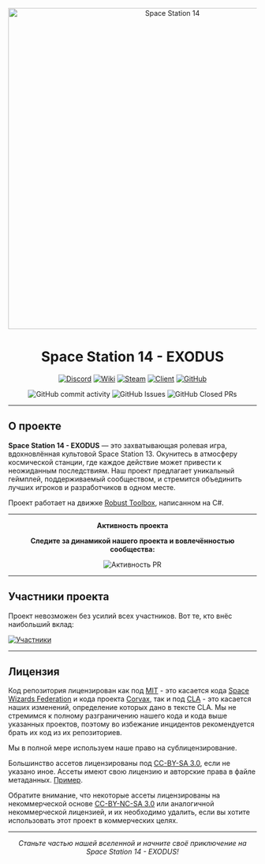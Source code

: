<p align="center">
  <img alt="Space Station 14" width="650" src="https://i.postimg.cc/rmqhS1fn/logo.webp" />
</p>

<h1 align="center">Space Station 14 - EXODUS</h1>

<div align="center">
  
  [![Discord](https://img.shields.io/discord/1203769510599856138?label=Join%20our%20Discord&logo=discord&logoColor=white&style=for-the-badge)](https://discord.gg/vMJhRAz6RX)
  [![Wiki](https://img.shields.io/badge/Wiki-Explore%20Our%20Wiki-blue?style=for-the-badge)](https://wiki.space-exodus.com/i)
  [![Steam](https://img.shields.io/badge/Steam-Play%20on%20Steam-blue?style=for-the-badge)](https://store.steampowered.com/app/1255460/Space_Station_14/)
  [![Client](https://img.shields.io/badge/Download-Client-blue?style=for-the-badge)](https://spacestation14.io/about/nightlies/)
  [![GitHub](https://img.shields.io/github/stars/space-exodus/space-station-14?style=for-the-badge&logo=github)](https://github.com/space-exodus/space-station-14)

</div>

<p align="center">
  <img src="https://img.shields.io/github/commit-activity/y/space-exodus/space-station-14?style=flat-square" alt="GitHub commit activity">
  <img src="https://img.shields.io/github/issues/space-exodus/space-station-14?style=flat-square" alt="GitHub Issues">
  <img src="https://img.shields.io/github/issues-pr-closed/space-exodus/space-station-14?style=flat-square" alt="GitHub Closed PRs">
</p>

---

## О проекте

**Space Station 14 - EXODUS** — это захватывающая ролевая игра, вдохновлённая культовой Space Station 13. Окунитесь в атмосферу космической станции, где каждое действие может привести к неожиданным последствиям. Наш проект предлагает уникальный геймплей, поддерживаемый сообществом, и стремится объединить лучших игроков и разработчиков в одном месте.

Проект работает на движке [Robust Toolbox](https://github.com/space-wizards/RobustToolbox), написанном на C#.

---

<p align="center">
 <b>Активность проекта</b>
</p>
<p align="center">
  <b>Следите за динамикой нашего проекта и вовлечённостью сообщества:</b>
</p>

<div align="center">

![Активность PR](https://repobeats.axiom.co/api/embed/dc8adaf19bab21224e2a4ebd29dbe12f3a7feca7.svg "Repobeats analytics image")

</div>

---

## Участники проекта

Проект невозможен без усилий всех участников. Вот те, кто внёс наибольший вклад:

[![Участники](https://contrib.rocks/image?repo=space-exodus/space-station-14)](https://github.com/space-exodus/space-station-14/graphs/contributors)

---

## Лицензия
Код репозитория лицензирован как под [MIT](https://github.com/space-syndicate/space-station-14/blob/master/LICENSE.TXT) - это касается кода [Space Wizards Federation](https://github.com/space-wizards/space-station-14) и кода проекта [Corvax](https://github.com/space-syndicate/space-station-14), так и под [CLA](https://github.com/space-exodus/space-station-14/blob/master/CLA.txt) - это касается наших изменений, определение которых дано в тексте CLA. Мы не стремимся к полному разграничению нашего кода и кода выше указанных проектов, поэтому во избежание инцидентов рекомендуется брать их код из их репозиториев.

Мы в полной мере используем наше право на сублицензирование.

Большинство ассетов лицензированы под [CC-BY-SA 3.0](https://creativecommons.org/licenses/by-sa/3.0/), если не указано иное. Ассеты имеют свою лицензию и авторские права в файле метаданных. [Пример](https://github.com/space-syndicate/space-station-14/blob/master/Resources/Textures/Objects/Tools/crowbar.rsi/meta.json).

Обратите внимание, что некоторые ассеты лицензированы на некоммерческой основе [CC-BY-NC-SA 3.0](https://creativecommons.org/licenses/by-nc-sa/3.0/) или аналогичной некоммерческой лицензией, и их необходимо удалить, если вы хотите использовать этот проект в коммерческих целях.

---

<p align="center">
  <i>Станьте частью нашей вселенной и начните своё приключение на Space Station 14 - EXODUS!</i>
</p>
